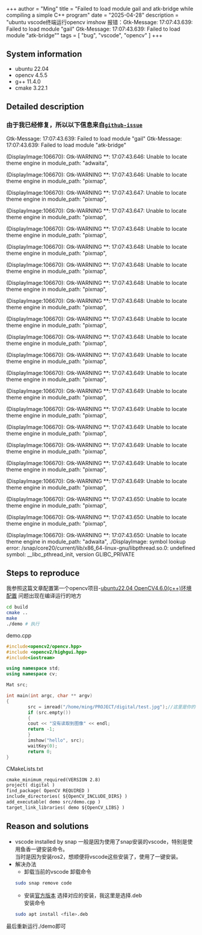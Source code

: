 +++
author = "Ming"
title = "Failed to load module gail and atk-bridge while compiling a simple C++ program"
date = "2025-04-28"
description = "ubuntu vscode终端运行opencv imshow 报错：Gtk-Message: 17:07:43.639: Failed to load module \"gail\" Gtk-Message: 17:07:43.639: Failed to load module \"atk-bridge\""
tags = [
    "bug",
    "vscode",
    "opencv"
]
+++

## System information
- ubuntu 22.04
- opencv 4.5.5
- g++ 11.4.0
- cmake 3.22.1

## Detailed description
### 由于我已经修复，所以以下信息来自[`github-issue`](https://github.com/opencv/opencv/issues/25235)  
Gtk-Message: 17:07:43.639: Failed to load module "gail"
Gtk-Message: 17:07:43.639: Failed to load module "atk-bridge"

(DisplayImage:106670): Gtk-WARNING **: 17:07:43.646: Unable to locate theme engine in module_path: "adwaita",

(DisplayImage:106670): Gtk-WARNING **: 17:07:43.646: Unable to locate theme engine in module_path: "pixmap",

(DisplayImage:106670): Gtk-WARNING **: 17:07:43.647: Unable to locate theme engine in module_path: "pixmap",

(DisplayImage:106670): Gtk-WARNING **: 17:07:43.647: Unable to locate theme engine in module_path: "pixmap",

(DisplayImage:106670): Gtk-WARNING **: 17:07:43.648: Unable to locate theme engine in module_path: "pixmap",

(DisplayImage:106670): Gtk-WARNING **: 17:07:43.648: Unable to locate theme engine in module_path: "pixmap",

(DisplayImage:106670): Gtk-WARNING **: 17:07:43.648: Unable to locate theme engine in module_path: "pixmap",

(DisplayImage:106670): Gtk-WARNING **: 17:07:43.648: Unable to locate theme engine in module_path: "pixmap",

(DisplayImage:106670): Gtk-WARNING **: 17:07:43.648: Unable to locate theme engine in module_path: "pixmap",

(DisplayImage:106670): Gtk-WARNING **: 17:07:43.648: Unable to locate theme engine in module_path: "pixmap",

(DisplayImage:106670): Gtk-WARNING **: 17:07:43.648: Unable to locate theme engine in module_path: "pixmap",

(DisplayImage:106670): Gtk-WARNING **: 17:07:43.649: Unable to locate theme engine in module_path: "pixmap",

(DisplayImage:106670): Gtk-WARNING **: 17:07:43.649: Unable to locate theme engine in module_path: "pixmap",

(DisplayImage:106670): Gtk-WARNING **: 17:07:43.649: Unable to locate theme engine in module_path: "pixmap",

(DisplayImage:106670): Gtk-WARNING **: 17:07:43.649: Unable to locate theme engine in module_path: "pixmap",

(DisplayImage:106670): Gtk-WARNING **: 17:07:43.649: Unable to locate theme engine in module_path: "pixmap",

(DisplayImage:106670): Gtk-WARNING **: 17:07:43.649: Unable to locate theme engine in module_path: "pixmap",

(DisplayImage:106670): Gtk-WARNING **: 17:07:43.649: Unable to locate theme engine in module_path: "pixmap",

(DisplayImage:106670): Gtk-WARNING **: 17:07:43.649: Unable to locate theme engine in module_path: "pixmap",

(DisplayImage:106670): Gtk-WARNING **: 17:07:43.650: Unable to locate theme engine in module_path: "pixmap",

(DisplayImage:106670): Gtk-WARNING **: 17:07:43.650: Unable to locate theme engine in module_path: "pixmap",

(DisplayImage:106670): Gtk-WARNING **: 17:07:43.650: Unable to locate theme engine in module_path: "adwaita",
./DisplayImage: symbol lookup error: /snap/core20/current/lib/x86_64-linux-gnu/libpthread.so.0: undefined symbol: __libc_pthread_init, version GLIBC_PRIVATE  

## Steps to reproduce
我参照这篇文章配置第一个opencv项目-[ubuntu22.04 OpenCV4.6.0(c++)环境配置](https://blog.csdn.net/qq_51022848/article/details/128095476)
问题出现在编译运行的地方
```bash
cd build
cmake ..
make
./demo # 执行
```
demo.cpp
```cpp
#include<opencv2/opencv.hpp>
#include <opencv2/highgui.hpp>
#include<iostream>

using namespace std;
using namespace cv;

Mat src;

int main(int argc, char ** argv)
{
        src = imread("/home/ming/PROJECT/digital/test.jpg");//这里是你的图片
        if (src.empty())
        {
		cout << "没有读取到图像" << endl;
		return -1;
        }
        imshow("hello", src);
        waitKey(0);
        return 0;
}
```

CMakeLists.txt
```txt
cmake_minimum_required(VERSION 2.8)
project( digital )
find_package( OpenCV REQUIRED )
include_directories( ${OpenCV_INCLUDE_DIRS} )
add_executable( demo src/demo.cpp )
target_link_libraries( demo ${OpenCV_LIBS} )
```
## Reason and solutions
- vscode installed by snap
一般是因为使用了snap安装的vscode，特别是使用鱼香一键安装命令。  
当时是因为安装ros2，想顺便将vscode这些安装了，使用了一键安装。  
- 解决办法
    - 卸载当前的vscode
    卸载命令
    ```bash
    sudo snap remove code
    ```
    - 安装[官方版本](https://code.visualstudio.com/download)
    选择对应的安装，我这里是选择.deb  
    安装命令
    ```bash
    sudo apt install <file>.deb
    ```
最后重新运行./demo即可


    